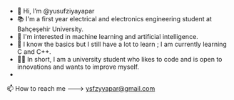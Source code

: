 - 👋 Hi, I’m @yusufziyayapar
- 📚 I'm a first year electrical and electronics engineering student at Bahçeşehir University.
- 👀 I'm interested in machine learning and artificial intelligence.
- 🌱 I know the basics but I still have a lot to learn ; I am currently learning C and C++.
- 👨‍💻 In short, I am a university student who likes to code and is open to innovations and wants to improve myself.
-
📫 How to reach me ---> ysfzyyapar@gmail.com

<!---
yusufziyayapar/yusufziyayapar is a ✨ special ✨ repository because its `README.md` (this file) appears on your GitHub profile.
You can click the Preview link to take a look at your changes.
--->
